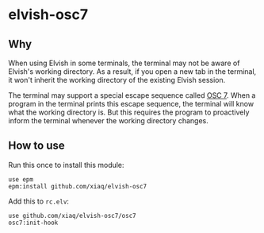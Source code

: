 # elvish-osc7

## Why

When using Elvish in some terminals, the terminal may not be aware of Elvish's
working directory. As a result, if you open a new tab in the terminal, it won't
inherit the working directory of the existing Elvish session.

The terminal may support a special escape sequence called [OSC
7](https://wezfurlong.org/wezterm/shell-integration.html#osc-7-escape-sequence-to-set-the-working-directory).
When a program in the terminal prints this escape sequence, the terminal will
know what the working directory is. But this requires the program to proactively
inform the terminal whenever the working directory changes.

## How to use

Run this once to install this module:

```elvish
use epm
epm:install github.com/xiaq/elvish-osc7
```

Add this to `rc.elv`:

```elvish
use github.com/xiaq/elvish-osc7/osc7
osc7:init-hook
```
